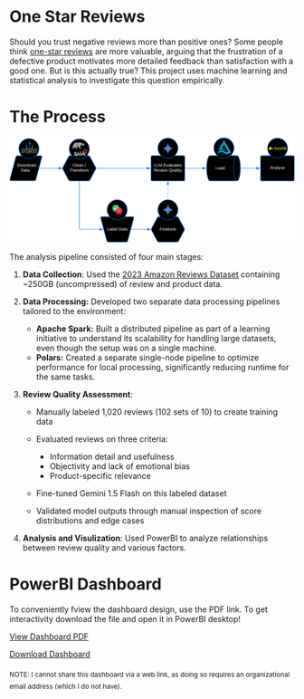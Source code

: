 # One Star Reviews

Should you trust negative reviews more than positive ones? Some people think
[one-star reviews](https://near.blog/read-the-one-star-reviews/) are more
valuable, arguing that the frustration of a defective product motivates more
detailed feedback than satisfaction with a good one. But is this actually true?
This project uses machine learning and statistical analysis to investigate this
question empirically.

# The Process

![flow-chart](../media/flow-chart.svg)

The analysis pipeline consisted of four main stages:

1. **Data Collection**: Used the
   [2023 Amazon Reviews Dataset](https://amazon-reviews-2023.github.io/)
   containing ~250GB (uncompressed) of review and product data.

2. **Data Processing:** Developed two separate data processing pipelines
   tailored to the environment:

   - **Apache Spark:** Built a distributed pipeline as part of a learning
     initiative to understand its scalability for handling large datasets, even
     though the setup was on a single machine.
   - **Polars:** Created a separate single-node pipeline to optimize performance
     for local processing, significantly reducing runtime for the same tasks.

3. **Review Quality Assessment**:

   - Manually labeled 1,020 reviews (102 sets of 10) to create training data
   - Evaluated reviews on three criteria:

     - Information detail and usefulness
     - Objectivity and lack of emotional bias
     - Product-specific relevance

   - Fine-tuned Gemini 1.5 Flash on this labeled dataset
   - Validated model outputs through manual inspection of score distributions
     and edge cases

4. **Analysis and Visulization**: Used PowerBI to analyze relationships between
   review quality and various factors.

# PowerBI Dashboard

To conveniently fview the dashboard design, use the PDF link. To get
interactivity download the file and open it in PowerBI desktop!

[View Dashboard PDF](../media/one-star-reviews.pdf)

[Download Dashboard](../media/one-star-reviews.pbix)

<sub>NOTE: I cannot share this dashboard via a web link, as doing so requires an
organizational email address (which I do not have).</sub>
